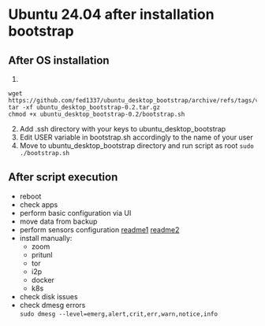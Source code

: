 # Ubuntu 24.04 after installation bootstrap


## After OS installation
1. 
```
wget https://github.com/fed1337/ubuntu_desktop_bootstrap/archive/refs/tags/v0.2.tar.gz
tar -xf ubuntu_desktop_bootstrap-0.2.tar.gz
chmod +x ubuntu_desktop_bootstrap-0.2/bootstrap.sh
```
2. Add .ssh directory with your keys to ubuntu_desktop_bootstrap
3. Edit USER variable in bootstrap.sh accordingly to the name of your user
4. Move to ubuntu_desktop_bootstrap directory and run script as root `sudo ./bootstrap.sh`


## After script execution
- reboot
- check apps
- perform basic configuration via UI
- move data from backup
- perform sensors configuration [readme1](https://github.com/UshakovVasilii/gnome-shell-extension-freon/wiki/FAQ) [readme2](https://wiki.archlinux.org/title/lm_sensors)
- install manually:
  - zoom
  - pritunl
  - tor
  - i2p
  - docker
  - k8s
- check disk issues
- check dmesg errors  
```sudo dmesg --level=emerg,alert,crit,err,warn,notice,info```

